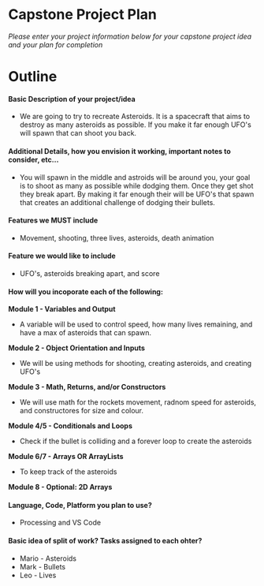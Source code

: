 # Capstone Project Plan
_Please enter your project information below for your capstone project idea and your plan for completion_

# Outline
#### Basic Description of your project/idea
- We are going to try to recreate Asteroids. It is a spacecraft that aims to destroy as many asteroids as possible. If you make it far enough UFO's will spawn that can shoot you back.

#### Additional Details, how you envision it working, important notes to consider, etc...
- You will spawn in the middle and astroids will be around you, your goal is to shoot as many as possible while dodging them. Once they get shot they break apart. By making it far enough their will be UFO's that spawn that creates an additional challenge of dodging their bullets.

#### Features we MUST include
- Movement, shooting, three lives, asteroids, death animation

#### Feature we would like to include
-  UFO's, asteroids breaking apart, and score

#### How will you incoporate each of the following:
**Module 1 - Variables and Output**
- A variable will be used to control speed, how many lives remaining, and have a max of asteroids that can spawn.

**Module 2 - Object Orientation and Inputs**
- We will be using methods for shooting, creating asteroids, and creating UFO's

**Module 3 - Math, Returns, and/or Constructors**
- We will use math for the rockets movement, radnom speed for asteroids, and constructores for size and colour.

**Module 4/5 - Conditionals and Loops**
- Check if the bullet is colliding and  a forever loop to create the asteroids

**Module 6/7 - Arrays OR ArrayLists**
- To keep track of the asteroids

**Module 8 - Optional: 2D Arrays**



#### Language, Code, Platform you plan to use?
- Processing and VS Code

#### Basic idea of split of work? Tasks assigned to each ohter?
- Mario - Asteroids
- Mark - Bullets
- Leo - Lives

